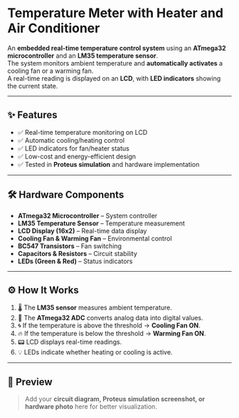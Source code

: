 #  Temperature Meter with Heater and Air Conditioner  

An **embedded real-time temperature control system** using an **ATmega32 microcontroller** and an **LM35 temperature sensor**.  
The system monitors ambient temperature and **automatically activates** a cooling fan or a warming fan.  
A real-time reading is displayed on an **LCD**, with **LED indicators** showing the current state.  

---

## ✨ Features  
- ✅ Real-time temperature monitoring on LCD  
- ✅ Automatic cooling/heating control  
- ✅ LED indicators for fan/heater status  
- ✅ Low-cost and energy-efficient design  
- ✅ Tested in **Proteus simulation** and hardware implementation  

---

## 🛠️ Hardware Components  
- **ATmega32 Microcontroller** – System controller  
- **LM35 Temperature Sensor** – Temperature measurement  
- **LCD Display (16x2)** – Real-time data display  
- **Cooling Fan & Warming Fan** – Environmental control  
- **BC547 Transistors** – Fan switching  
- **Capacitors & Resistors** – Circuit stability  
- **LEDs (Green & Red)** – Status indicators  

---

## ⚙️ How It Works  
1. 🌡️ The **LM35 sensor** measures ambient temperature.  
2. 🔄 The **ATmega32 ADC** converts analog data into digital values.  
3. 🌀 If the temperature is above the threshold → **Cooling Fan ON**.  
4. 🔥 If the temperature is below the threshold → **Warming Fan ON**.  
5. 📟 LCD displays real-time readings.  
6. 💡 LEDs indicate whether heating or cooling is active.  

---



## 📸 Preview  
> Add your **circuit diagram, Proteus simulation screenshot, or hardware photo** here for better visualization.
